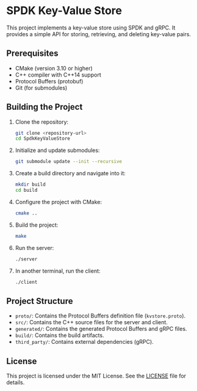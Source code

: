 # SPDK Key-Value Store

This project implements a key-value store using SPDK and gRPC. It provides a simple API for storing, retrieving, and deleting key-value pairs.

## Prerequisites

- CMake (version 3.10 or higher)
- C++ compiler with C++14 support
- Protocol Buffers (protobuf)
- Git (for submodules)

## Building the Project

1. Clone the repository:
   ```bash
   git clone <repository-url>
   cd SpdkKeyValueStore
   ```

2. Initialize and update submodules:
   ```bash
   git submodule update --init --recursive
   ```

3. Create a build directory and navigate into it:
   ```bash
   mkdir build
   cd build
   ```

4. Configure the project with CMake:
   ```bash
   cmake ..
   ```

5. Build the project:
   ```bash
   make
   ```

6. Run the server:
   ```bash
   ./server
   ```

7. In another terminal, run the client:
   ```bash
   ./client
   ```

## Project Structure

- `proto/`: Contains the Protocol Buffers definition file (`kvstore.proto`).
- `src/`: Contains the C++ source files for the server and client.
- `generated/`: Contains the generated Protocol Buffers and gRPC files.
- `build/`: Contains the build artifacts.
- `third_party/`: Contains external dependencies (gRPC).

## License

This project is licensed under the MIT License. See the [LICENSE](LICENSE) file for details. 